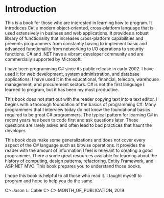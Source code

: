 # Introduction

This is a book for those who are interested in learning how to program.  It introduces C#, a modern object-oriented, cross-platform language that is used extensively in business and web applications.  It provides a robust library of functionality that increases cross-platform capabilities and prevents programmers from constantly having to implement basic and advanced functionality from networking to I/O operations to security functions.  C# and .NET have a vibrant developer community and are commercially supported by Microsoft.

I have been programming C# since its public release in early 2002.  I have used it for web development, system administration, and database applications.  I have used it in the educational, financial, telecom, warehouse management, and procurement sectors.  C# is not the first language I learned to program, but it has been my most productive.  

This book does not start out with the reader copying text into a text editor.  I begins with a thorough foundation of the basics of programming C#.  Many programmers that I interview today do not know the foundational basics required to be great C# programmers.  The typical pattern for learning C# in recent years has been to code first and ask questions later.  These questions are rarely asked and often lead to bad practices that haunt the developer.

This book does make some generalizations and does not cover every aspect of the C# language such as bitwise operations.  It provides the reader with the amount of information I feel is relevant to creating a good programmer.  There a some great resources available for learning about the history of computing, design patterns, refactoring, Entity Framework, and ASP.NET MVC.  This book prepares you to understand those books.

I hope this book is helpful to all those who read it.  I taught myself to program and hope to help you do the same.

C> Jason L. Cable
C>
C> MONTH_OF_PUBLICATION, 2019